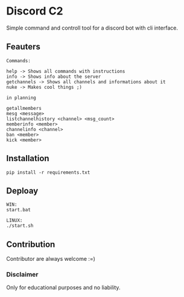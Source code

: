 # Discord C2

Simple command and controll tool for a discord bot with cli interface.

## Feauters

```
Commands:

help -> Shows all commands with instructions
info -> Shows info about the server
getchannels -> Shows all channels and informations about it
nuke -> Makes cool things ;)

in planning

getallmembers
mesg <message>
listchannelhistory <channel> <msg_count>
memberinfo <member>
channelinfo <channel>
ban <member>
kick <member>
```

## Installation

`pip install -r requirements.txt`

## Deploay

```
WIN:
start.bat

LINUX:
./start.sh
```

## Contribution

Contributor are always welcome :=)

### Disclaimer

Only for educational purposes and no liability.
